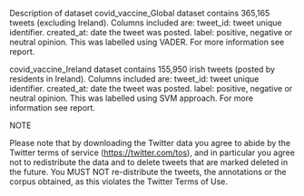 Description of dataset
covid_vaccine_Global dataset contains 365,165 tweets (excluding Ireland). Columns included are:
tweet_id:  tweet unique identifier.
created_at: date the tweet was posted.
label: positive, negative or neutral opinion. This was labelled using VADER. For more information see report.

covid_vaccine_Ireland dataset contains 155,950 irish tweets (posted by residents in Ireland). Columns included are:
tweet_id:  tweet unique identifier.
created_at: date the tweet was posted.
label: positive, negative or neutral opinion. This was labelled using SVM approach. For more information see report.


NOTE

Please note that by downloading the Twitter data you agree to abide
by the Twitter terms of service (https://twitter.com/tos),
and in particular you agree not to redistribute the data
and to delete tweets that are marked deleted in the future.
You MUST NOT re-distribute the tweets, the annotations or the corpus obtained,
as this violates the Twitter Terms of Use.
